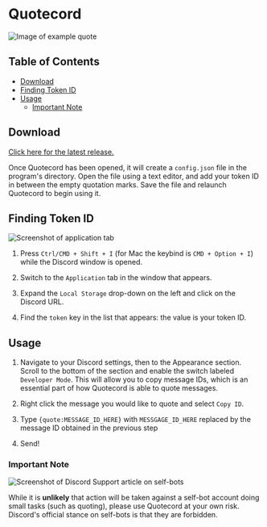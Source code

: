 # Quotecord

![Image of example quote](https://i.imgur.com/wEcJfO1.png)

## Table of Contents

* [Download](#download)
* [Finding Token ID](#finding-token-id)
* [Usage](#usage)
  * [Important Note](#important-note)

## Download

[Click here for the latest release.](https://github.com/SpoonBytes/quotecord/releases)

Once Quotecord has been opened, it will create a `config.json` file in the program's directory. Open the file using a text editor, and add your token ID in between the empty quotation marks. Save the file and relaunch Quotecord to begin using it.

## Finding Token ID

![Screenshot of application tab](https://i.imgur.com/QBNTrhX.png)

1.  Press `Ctrl/CMD + Shift + I` (for Mac the keybind is `CMD + Option + I`) while the Discord window is opened.

2.  Switch to the `Application` tab in the window that appears.

3.  Expand the `Local Storage` drop-down on the left and click on the Discord URL.

4.  Find the `token` key in the list that appears: the value is your token ID.

## Usage

1.  Navigate to your Discord settings, then to the Appearance section. Scroll to the bottom of the section and enable the switch labeled `Developer Mode`. This will allow you to copy message IDs, which is an essential part of how Quotecord is able to quote messages.

2.  Right click the message you would like to quote and select `Copy ID`.

3.  Type `{quote:MESSAGE_ID_HERE}` with `MESSGAGE_ID_HERE` replaced by the message ID obtained in the previous step

4.  Send!

### Important Note

![Screenshot of Discord Support article on self-bots](https://i.imgur.com/cGHUpEy.png)

While it is **unlikely** that action will be taken against a self-bot account doing small tasks (such as quoting), please use Quotecord at your own risk. Discord's official stance on self-bots is that they are forbidden.
